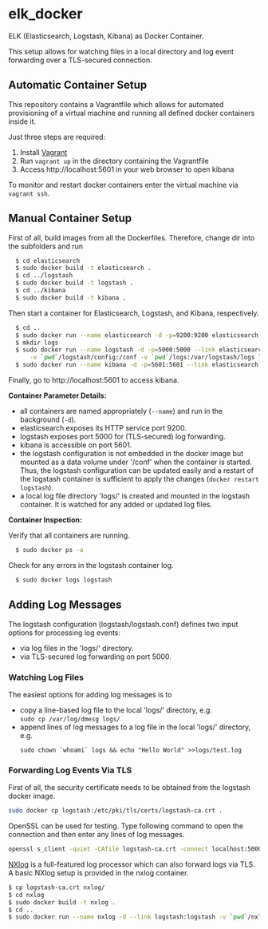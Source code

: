 elk_docker
==========

ELK (Elasticsearch, Logstash, Kibana) as Docker Container.

This setup allows for watching files in a local directory and log event forwarding over a TLS-secured connection.

## Automatic Container Setup

This repository contains a Vagrantfile which allows for automated provisioning of a virtual machine and running all defined docker containers inside it.

Just three steps are required:

1. Install [Vagrant](https://www.vagrantup.com/)
2. Run `vagrant up` in the directory containing the Vagrantfile
3. Access http://localhost:5601 in your web browser to open kibana

To monitor and restart docker containers enter the virtual machine via `vagrant ssh`.

## Manual Container Setup

First of all, build images from all the Dockerfiles. Therefore, change dir into the subfolders and run

```sh
  $ cd elasticsearch
  $ sudo docker build -t elasticsearch .
  $ cd ../logstash
  $ sudo docker build -t logstash .
  $ cd ../kibana
  $ sudo docker build -t kibana .
```

Then start a container for Elasticsearch, Logstash, and Kibana, respectively.

```sh
  $ cd ..
  $ sudo docker run --name elasticsearch -d -p=9200:9200 elasticsearch
  $ mkdir logs
  $ sudo docker run --name logstash -d -p=5000:5000 --link elasticsearch:elasticsearch \
      -v `pwd`/logstash/config:/conf -v `pwd`/logs:/var/logstash/logs logstash
  $ sudo docker run --name kibana -d -p=5601:5601 --link elasticsearch:elasticsearch kibana
```

Finally, go to http://localhost:5601 to access kibana.

**Container Parameter Details:**

* all containers are named appropriately (`--name`) and run in the background (`-d`).
* elasticsearch exposes its HTTP service port 9200.
* logstash exposes port 5000 for (TLS-secured) log forwarding.
* kibana is accessible on port 5601.
* the logstash configuration is not embedded in the docker image but mounted as a data volume under '/conf' when the container is started. Thus, the logstash configuration can be updated easily and a restart of the logstash container is sufficient to apply the changes (`docker restart logstash`).
* a local log file directory 'logs/' is created and mounted in the logstash container. It is watched for any added or updated log files. 

**Container Inspection:**

Verify that all containers are running.

```sh
  $ sudo docker ps -a
```

Check for any errors in the logstash container log.

```sh
  $ sudo docker logs logstash
```

## Adding Log Messages

The logstash configuration (logstash/logstash.conf) defines two input options for processing log events:

* via log files in the 'logs/' directory.
* via TLS-secured log forwarding on port 5000.

### Watching Log Files

The easiest options for adding log messages is to

* copy a line-based log file to the local 'logs/' directory, e.g.  
  `sudo cp /var/log/dmesg logs/`
* append lines of log messages to a log file in the local 'logs/' directory, e.g.  
  ```
  sudo chown `whoami` logs && echo "Hello World" >>logs/test.log
  ```

### Forwarding Log Events Via TLS

First of all, the security certificate needs to be obtained from the logstash docker image.

```sh
sudo docker cp logstash:/etc/pki/tls/certs/logstash-ca.crt .
```

OpenSSL can be used for testing. Type following command to open the connection and then enter any lines of log messages.

```sh
openssl s_client -quiet -CAfile logstash-ca.crt -connect localhost:5000
```

[NXlog](http://nxlog.co/products/nxlog-community-edition) is a full-featured log processor which can also forward logs via TLS. A basic NXlog setup is provided in the nxlog container.

```sh
$ cp logstash-ca.crt nxlog/
$ cd nxlog
$ sudo docker build -t nxlog .
$ cd ..
$ sudo docker run --name nxlog -d --link logstash:logstash -v `pwd`/nxlog/config:/conf nxlog
```
